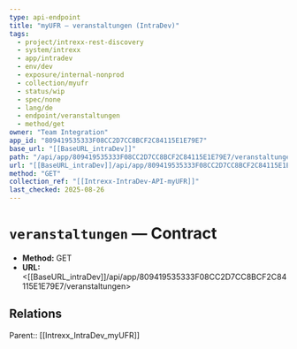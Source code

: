 ```yaml
---
type: api-endpoint
title: "myUFR — veranstaltungen (IntraDev)"
tags:
  - project/intrexx-rest-discovery
  - system/intrexx
  - app/intradev
  - env/dev
  - exposure/internal-nonprod
  - collection/myufr
  - status/wip
  - spec/none
  - lang/de
  - endpoint/veranstaltungen
  - method/get
owner: "Team Integration"
app_id: "809419535333F08CC2D7CC8BCF2C84115E1E79E7"
base_url: "[[BaseURL_intraDev]]"
path: "/api/app/809419535333F08CC2D7CC8BCF2C84115E1E79E7/veranstaltungen"
url: "[[BaseURL_intraDev]]/api/app/809419535333F08CC2D7CC8BCF2C84115E1E79E7/veranstaltungen"
method: "GET"
collection_ref: "[[Intrexx-IntraDev-API-myUFR]]"
last_checked: 2025-08-26
---
```


# `veranstaltungen` — Contract
- **Method:** GET
- **URL:** <[[BaseURL_intraDev]]/api/app/809419535333F08CC2D7CC8BCF2C84115E1E79E7/veranstaltungen>

## Relations
Parent:: [[Intrexx_IntraDev_myUFR]]
